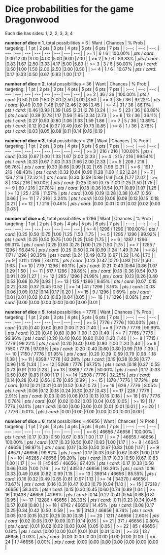 # Dice probabilities for the game Dragonwood

Each die has sides: 1, 2, 2, 3, 3, 4

**number of dice = 1**, total possibilities = 6
| Want | Chances | % Prob | targeting: | 1 pt | 2 pts | 3 pts | 4 pts | 5 pts | 6 pts | 7 pts |
| :---: | ---: | ---: | --- | --- | --- | --- | --- | --- | --- | --- |
| >= 1  | 6 / 6 | 100.00% | *pts* / *card*: |1.00 |2.00 |3.00 |4.00 |5.00 |6.00 |7.00 |
| >= 2  | 5 / 6 |  83.33% | *pts* / *card*: |0.83 |1.67 |2.50 |3.33 |4.17 |5.00 |5.83 |
| >= 3  | 3 / 6 |  50.00% | *pts* / *card*: |0.50 |1.00 |1.50 |2.00 |2.50 |3.00 |3.50 |
| >= 4  | 1 / 6 |  16.67% | *pts* / *card*: |0.17 |0.33 |0.50 |0.67 |0.83 |1.00 |1.17 |

**number of dice = 2**, total possibilities = 36
| Want | Chances | % Prob | targeting: | 1 pt | 2 pts | 3 pts | 4 pts | 5 pts | 6 pts | 7 pts |
| :---: | ---: | ---: | --- | --- | --- | --- | --- | --- | --- | --- |
| >= 2  | 36 / 36 | 100.00% | *pts* / *card*: |0.50 |1.00 |1.50 |2.00 |2.50 |3.00 |3.50 |
| >= 3  | 35 / 36 |  97.22% | *pts* / *card*: |0.49 |0.99 |1.48 |1.97 |2.46 |2.96 |3.45 |
| >= 4  | 31 / 36 |  86.11% | *pts* / *card*: |0.46 |0.93 |1.39 |1.85 |2.31 |2.78 |3.24 |
| >= 5  | 23 / 36 |  63.89% | *pts* / *card*: |0.39 |0.78 |1.17 |1.56 |1.95 |2.34 |2.73 |
| >= 6  | 13 / 36 |  36.11% | *pts* / *card*: |0.27 |0.53 |0.80 |1.06 |1.33 |1.59 |1.86 |
| >= 7  |  5 / 36 |  13.89% | *pts* / *card*: |0.12 |0.24 |0.37 |0.49 |0.61 |0.73 |0.85 |
| >= 8  |  1 / 36 |   2.78% | *pts* / *card*: |0.03 |0.05 |0.08 |0.11 |0.14 |0.16 |0.19 |

**number of dice = 3**, total possibilities = 216
| Want | Chances | % Prob | targeting: | 1 pt | 2 pts | 3 pts | 4 pts | 5 pts | 6 pts | 7 pts |
| :---: | ---: | ---: | --- | --- | --- | --- | --- | --- | --- | --- |
| >= 3  | 216 / 216 | 100.00% | *pts* / *card*: |0.33 |0.67 |1.00 |1.33 |1.67 |2.00 |2.33 |
| >= 4  | 215 / 216 |  99.54% | *pts* / *card*: |0.33 |0.67 |1.00 |1.33 |1.66 |2.00 |2.33 |
| >= 5  | 209 / 216 |  96.76% | *pts* / *card*: |0.33 |0.66 |0.99 |1.32 |1.65 |1.98 |2.31 |
| >= 6  | 191 / 216 |  88.43% | *pts* / *card*: |0.32 |0.64 |0.96 |1.28 |1.60 |1.92 |2.24 |
| >= 7  | 156 / 216 |  72.22% | *pts* / *card*: |0.30 |0.59 |0.89 |1.18 |1.48 |1.77 |2.07 |
| >= 8  | 108 / 216 |  50.00% | *pts* / *card*: |0.25 |0.50 |0.75 |1.00 |1.25 |1.50 |1.75 |
| >= 9  |  60 / 216 |  27.78% | *pts* / *card*: |0.18 |0.36 |0.54 |0.71 |0.89 |1.07 |1.25 |
| >= 10 |  25 / 216 |  11.57% | *pts* / *card*: |0.09 |0.19 |0.28 |0.38 |0.47 |0.56 |0.66 |
| >= 11 |   7 / 216 |   3.24% | *pts* / *card*: |0.03 |0.06 |0.09 |0.12 |0.15 |0.18 |0.21 |
| >= 12 |   1 / 216 |   0.46% | *pts* / *card*: |0.00 |0.01 |0.01 |0.02 |0.02 |0.03 |0.03 |

**number of dice = 4**, total possibilities = 1296
| Want | Chances | % Prob | targeting: | 1 pt | 2 pts | 3 pts | 4 pts | 5 pts | 6 pts | 7 pts |
| :---: | ---: | ---: | --- | --- | --- | --- | --- | --- | --- | --- |
| >= 4  | 1296 / 1296 | 100.00% | *pts* / *card*: |0.25 |0.50 |0.75 |1.00 |1.25 |1.50 |1.75 |
| >= 5  | 1295 / 1296 |  99.92% | *pts* / *card*: |0.25 |0.50 |0.75 |1.00 |1.25 |1.50 |1.75 |
| >= 6  | 1287 / 1296 |  99.31% | *pts* / *card*: |0.25 |0.50 |0.75 |1.00 |1.25 |1.50 |1.75 |
| >= 7  | 1255 / 1296 |  96.84% | *pts* / *card*: |0.25 |0.50 |0.74 |0.99 |1.24 |1.49 |1.74 |
| >= 8  | 1171 / 1296 |  90.35% | *pts* / *card*: |0.24 |0.49 |0.73 |0.97 |1.22 |1.46 |1.70 |
| >= 9  | 1011 / 1296 |  78.01% | *pts* / *card*: |0.23 |0.47 |0.70 |0.93 |1.17 |1.40 |1.63 |
| >= 10 |  779 / 1296 |  60.11% | *pts* / *card*: |0.21 |0.43 |0.64 |0.86 |1.07 |1.29 |1.50 |
| >= 11 |  517 / 1296 |  39.89% | *pts* / *card*: |0.18 |0.36 |0.54 |0.73 |0.91 |1.09 |1.27 |
| >= 12 |  285 / 1296 |  21.99% | *pts* / *card*: |0.13 |0.26 |0.40 |0.53 |0.66 |0.79 |0.93 |
| >= 13 |  125 / 1296 |   9.65% | *pts* / *card*: |0.07 |0.15 |0.22 |0.30 |0.37 |0.45 |0.52 |
| >= 14 |   41 / 1296 |   3.16% | *pts* / *card*: |0.03 |0.06 |0.09 |0.12 |0.14 |0.17 |0.20 |
| >= 15 |    9 / 1296 |   0.69% | *pts* / *card*: |0.01 |0.01 |0.02 |0.03 |0.03 |0.04 |0.05 |
| >= 16 |    1 / 1296 |   0.08% | *pts* / *card*: |0.00 |0.00 |0.00 |0.00 |0.00 |0.00 |0.01 |

**number of dice = 5**, total possibilities = 7776
| Want | Chances | % Prob | targeting: | 1 pt | 2 pts | 3 pts | 4 pts | 5 pts | 6 pts | 7 pts |
| :---: | ---: | ---: | --- | --- | --- | --- | --- | --- | --- | --- |
| >= 5  |  7776 / 7776 | 100.00% | *pts* / *card*: |0.20 |0.40 |0.60 |0.80 |1.00 |1.20 |1.40 |
| >= 6  |  7775 / 7776 |  99.99% | *pts* / *card*: |0.20 |0.40 |0.60 |0.80 |1.00 |1.20 |1.40 |
| >= 7  |  7765 / 7776 |  99.86% | *pts* / *card*: |0.20 |0.40 |0.60 |0.80 |1.00 |1.20 |1.40 |
| >= 8  |  7715 / 7776 |  99.22% | *pts* / *card*: |0.20 |0.40 |0.60 |0.80 |1.00 |1.20 |1.40 |
| >= 9  |  7550 / 7776 |  97.09% | *pts* / *card*: |0.20 |0.40 |0.60 |0.80 |0.99 |1.19 |1.39 |
| >= 10 |  7150 / 7776 |  91.95% | *pts* / *card*: |0.20 |0.39 |0.59 |0.79 |0.98 |1.18 |1.38 |
| >= 11 |  6398 / 7776 |  82.28% | *pts* / *card*: |0.19 |0.38 |0.58 |0.77 |0.96 |1.15 |1.34 |
| >= 12 |  5268 / 7776 |  67.75% | *pts* / *card*: |0.18 |0.37 |0.55 |0.73 |0.91 |1.10 |1.28 |
| >= 13 |  3888 / 7776 |  50.00% | *pts* / *card*: |0.17 |0.33 |0.50 |0.67 |0.83 |1.00 |1.17 |
| >= 14 |  2508 / 7776 |  32.25% | *pts* / *card*: |0.14 |0.28 |0.42 |0.56 |0.70 |0.85 |0.99 |
| >= 15 |  1378 / 7776 |  17.72% | *pts* / *card*: |0.10 |0.21 |0.31 |0.41 |0.52 |0.62 |0.73 |
| >= 16 |   626 / 7776 |   8.05% | *pts* / *card*: |0.06 |0.12 |0.18 |0.24 |0.30 |0.37 |0.43 |
| >= 17 |   226 / 7776 |   2.91% | *pts* / *card*: |0.03 |0.05 |0.08 |0.10 |0.13 |0.16 |0.18 |
| >= 18 |    61 / 7776 |   0.78% | *pts* / *card*: |0.01 |0.02 |0.02 |0.03 |0.04 |0.05 |0.05 |
| >= 19 |    11 / 7776 |   0.14% | *pts* / *card*: |0.00 |0.00 |0.00 |0.01 |0.01 |0.01 |0.01 |
| >= 20 |     1 / 7776 |   0.01% | *pts* / *card*: |0.00 |0.00 |0.00 |0.00 |0.00 |0.00 |0.00 |

**number of dice = 6**, total possibilities = 46656
| Want | Chances | % Prob | targeting: | 1 pt | 2 pts | 3 pts | 4 pts | 5 pts | 6 pts | 7 pts |
| :---: | ---: | ---: | --- | --- | --- | --- | --- | --- | --- | --- |
| >= 6  |  46656 / 46656 | 100.00% | *pts* / *card*: |0.17 |0.33 |0.50 |0.67 |0.83 |1.00 |1.17 |
| >= 7  |  46655 / 46656 | 100.00% | *pts* / *card*: |0.17 |0.33 |0.50 |0.67 |0.83 |1.00 |1.17 |
| >= 8  |  46643 / 46656 |  99.97% | *pts* / *card*: |0.17 |0.33 |0.50 |0.67 |0.83 |1.00 |1.17 |
| >= 9  |  46571 / 46656 |  99.82% | *pts* / *card*: |0.17 |0.33 |0.50 |0.67 |0.83 |1.00 |1.17 |
| >= 10 |  46285 / 46656 |  99.20% | *pts* / *card*: |0.17 |0.33 |0.50 |0.67 |0.83 |1.00 |1.17 |
| >= 11 |  45445 / 46656 |  97.40% | *pts* / *card*: |0.17 |0.33 |0.50 |0.66 |0.83 |1.00 |1.16 |
| >= 12 |  43513 / 46656 |  93.26% | *pts* / *card*: |0.16 |0.33 |0.49 |0.66 |0.82 |0.99 |1.15 |
| >= 13 |  39914 / 46656 |  85.55% | *pts* / *card*: |0.16 |0.32 |0.49 |0.65 |0.81 |0.97 |1.13 |
| >= 14 |  34370 / 46656 |  73.67% | *pts* / *card*: |0.16 |0.31 |0.47 |0.63 |0.79 |0.94 |1.10 |
| >= 15 |  27218 / 46656 |  58.34% | *pts* / *card*: |0.15 |0.30 |0.45 |0.60 |0.74 |0.89 |1.04 |
| >= 16 |  19438 / 46656 |  41.66% | *pts* / *card*: |0.14 |0.27 |0.41 |0.54 |0.68 |0.81 |0.95 |
| >= 17 |  12286 / 46656 |  26.33% | *pts* / *card*: |0.11 |0.23 |0.34 |0.45 |0.57 |0.68 |0.80 |
| >= 18 |   6742 / 46656 |  14.45% | *pts* / *card*: |0.08 |0.17 |0.25 |0.34 |0.42 |0.50 |0.59 |
| >= 19 |   3143 / 46656 |   6.74% | *pts* / *card*: |0.05 |0.10 |0.15 |0.20 |0.25 |0.30 |0.35 |
| >= 20 |   1211 / 46656 |   2.60% | *pts* / *card*: |0.02 |0.05 |0.07 |0.09 |0.11 |0.14 |0.16 |
| >= 21 |    371 / 46656 |   0.80% | *pts* / *card*: |0.01 |0.02 |0.02 |0.03 |0.04 |0.05 |0.05 |
| >= 22 |     85 / 46656 |   0.18% | *pts* / *card*: |0.00 |0.00 |0.01 |0.01 |0.01 |0.01 |0.01 |
| >= 23 |     13 / 46656 |   0.03% | *pts* / *card*: |0.00 |0.00 |0.00 |0.00 |0.00 |0.00 |0.00 |
| >= 24 |      1 / 46656 |   0.00% | *pts* / *card*: |0.00 |0.00 |0.00 |0.00 |0.00 |0.00 |0.00 |
